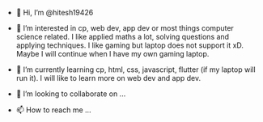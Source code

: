 - 👋 Hi, I’m @hitesh19426

- 👀 I’m interested in cp, web dev, app dev or most things computer science related. 
I like applied maths a lot, solving questions and applying techniques. I like gaming but laptop does not support it xD. 
Maybe I will continue when I have my own gaming laptop.

- 🌱 I’m currently learning cp, html, css, javascript, flutter (if my laptop will run it). 
I will like to learn more on web dev and app dev.

- 💞️ I’m looking to collaborate on ...

- 📫 How to reach me ...

<!---
hitesh19426/hitesh19426 is a ✨ special ✨ repository because its `README.md` (this file) appears on your GitHub profile.
You can click the Preview link to take a look at your changes.
--->
